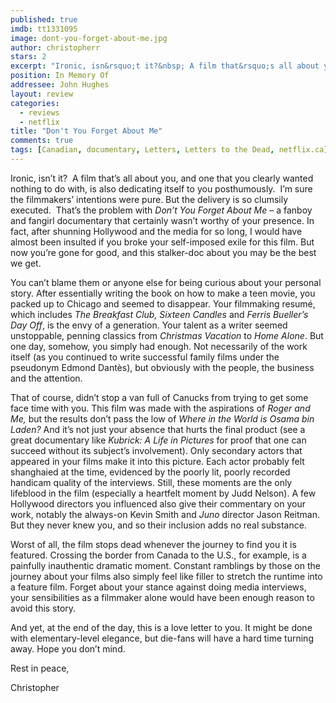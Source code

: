 ```yaml
---
published: true
imdb: tt1331095
image: dont-you-forget-about-me.jpg
author: christopherr
stars: 2
excerpt: "Ironic, isn&rsquo;t it?&nbsp; A film that&rsquo;s all about you, and one that you clearly wanted nothing to do with, is also dedicating itself to you posthumously.&nbsp; I&rsquo;m sure the filmmakers&rsquo; intentions were pure. But the delivery is so clumsily executed.&nbsp; That&rsquo;s the problem with <em>Don&rsquo;t You Forget About Me</em> &ndash; a fanboy and fangirl documentary that certainly wasn&rsquo;t worthy of your presence. In fact, after shunning Hollywood and the media for so long, I would have almost been insulted if you broke your self-imposed exile for this film. But now you&rsquo;re gone for good, and this stalker-doc about you may be the best we get."
position: In Memory Of
addressee: John Hughes
layout: review
categories: 
  - reviews
  - netflix
title: "Don't You Forget About Me"
comments: true
tags: [Canadian, documentary, Letters, Letters to the Dead, netflix.ca]
---
```

<p>Ironic, isn&rsquo;t it?&nbsp; A film that&rsquo;s all about you, and one that you clearly wanted nothing to do with, is also dedicating itself to you posthumously.&nbsp; I&rsquo;m sure the filmmakers&rsquo; intentions were pure. But the delivery is so clumsily executed.&nbsp; That&rsquo;s the problem with <em>Don&rsquo;t You Forget About Me</em> &ndash; a fanboy and fangirl documentary that certainly wasn&rsquo;t worthy of your presence. In fact, after shunning Hollywood and the media for so long, I would have almost been insulted if you broke your self-imposed exile for this film. But now you&rsquo;re gone for good, and this stalker-doc about you may be the best we get.</p>
<p>You can&rsquo;t blame them or anyone else for being curious about your personal story. After essentially writing the book on how to make a teen movie, you packed up to Chicago and seemed to disappear. Your filmmaking resum&eacute;, which includes <em>The Breakfast Club, Sixteen Candles </em>and <em>Ferris Bueller&rsquo;s Day Off</em>, is the envy of a generation. Your talent as a writer seemed unstoppable, penning classics from <em>Christmas Vacation</em> to <em>Home Alone</em>. But one day, somehow, you simply had enough. Not necessarily of the work itself (as you continued to write successful family films under the pseudonym Edmond Dant&egrave;s), but obviously with the people, the business and the attention.</p>
<p>That of course, didn&rsquo;t stop a van full of Canucks from trying to get some face time with you. This film was made with the aspirations of <em>Roger and Me,</em> but the results don&rsquo;t pass the low of <em>Where in the World is Osama bin Laden?</em> And it&rsquo;s not just your absence that hurts the final product (see a great documentary like <em>Kubrick: A Life in Pictures</em> for proof that one can succeed without its subject&rsquo;s involvement). Only secondary actors that appeared in your films make it into this picture. Each actor probably felt shanghaied at the time, evidenced by the poorly lit, poorly recorded handicam quality of the interviews. Still, these moments are the only lifeblood in the film (especially a heartfelt moment by Judd Nelson). A few Hollywood directors you influenced also give their commentary on your work, notably the always-on Kevin Smith and <em>Juno</em> director Jason Reitman. But they never knew you, and so their inclusion adds no real substance.</p>
<p>Worst of all, the film stops dead whenever the journey to find you it is featured. Crossing the border from Canada to the U.S., for example, is a painfully inauthentic dramatic moment. Constant ramblings by those on the journey about your films also simply feel like filler to stretch the runtime into a feature film. Forget about your stance against doing media interviews, your sensibilities as a filmmaker alone would have been enough reason to avoid this story.</p>
<p>And yet, at the end of the day, this is a love letter to you. It might be done with elementary-level elegance, but die-fans will have a hard time turning away. Hope you don&rsquo;t mind.</p>
<p>Rest in peace,</p>
<p>Christopher</p>